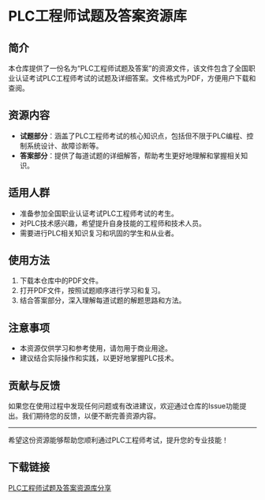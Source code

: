 # PLC工程师试题及答案资源库

## 简介
本仓库提供了一份名为“PLC工程师试题及答案”的资源文件，该文件包含了全国职业认证考试PLC工程师考试的试题及详细答案。文件格式为PDF，方便用户下载和查阅。

## 资源内容
- **试题部分**：涵盖了PLC工程师考试的核心知识点，包括但不限于PLC编程、控制系统设计、故障诊断等。
- **答案部分**：提供了每道试题的详细解答，帮助考生更好地理解和掌握相关知识。

## 适用人群
- 准备参加全国职业认证考试PLC工程师考试的考生。
- 对PLC技术感兴趣，希望提升自身技能的工程师和技术人员。
- 需要进行PLC相关知识复习和巩固的学生和从业者。

## 使用方法
1. 下载本仓库中的PDF文件。
2. 打开PDF文件，按照试题顺序进行学习和复习。
3. 结合答案部分，深入理解每道试题的解题思路和方法。

## 注意事项
- 本资源仅供学习和参考使用，请勿用于商业用途。
- 建议结合实际操作和实践，以更好地掌握PLC技术。

## 贡献与反馈
如果您在使用过程中发现任何问题或有改进建议，欢迎通过仓库的Issue功能提出。我们期待您的反馈，以便不断完善资源内容。

---

希望这份资源能够帮助您顺利通过PLC工程师考试，提升您的专业技能！

## 下载链接

[PLC工程师试题及答案资源库分享](https://pan.quark.cn/s/7ebd61255c20)